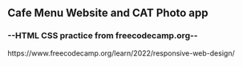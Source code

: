 <h2>Cafe Menu Website and CAT Photo app</h2>
<h3>--HTML CSS practice from freecodecamp.org--</h3>
https://www.freecodecamp.org/learn/2022/responsive-web-design/
